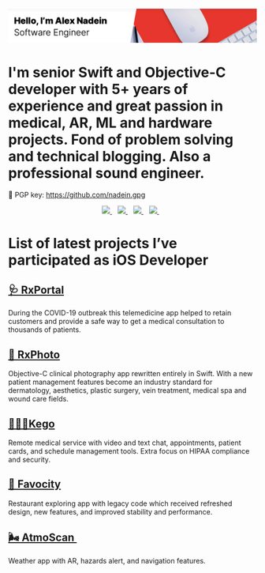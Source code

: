 [![Social banner for nadein](https://raw.githubusercontent.com/nadein/nadein/main/assets/header-banner.png)](https://nadein.github.io)

# I'm senior Swift and Objective-C developer with 5+ years of experience and great passion in medical, AR, ML and hardware projects. Fond of problem solving and technical blogging. Also a professional sound engineer.

🔐 PGP key: https://github.com/nadein.gpg

<p align='center'>
  
  <a href="https://www.linkedin.com/in/alex-nadein-2867b760/">
    <img src="https://img.shields.io/badge/linkedin-%230077B5.svg?&style=for-the-badge&logo=linkedin&logoColor=white" />
  </a>&nbsp;&nbsp;
  <a href="https://stackoverflow.com/users/4541173/nadein">
    <img src="https://img.shields.io/badge/Stack_Overflow-FE7A16?style=for-the-badge&logo=stack-overflow&logoColor=white" />
  </a>&nbsp;&nbsp;
  <a href="https://medium.com/@alexandernadein">
    <img src="https://img.shields.io/badge/Medium-12100E?style=for-the-badge&logo=medium&logoColor=white" />
  </a>&nbsp;&nbsp;
  <a href="https://twitter.com/swifty_alex">
    <img src="https://img.shields.io/badge/Twitter-1DA1F2?style=for-the-badge&logo=twitter&logoColor=white" />
  </a>&nbsp;&nbsp;
  
</p>

# List of latest projects I’ve participated as iOS Developer

## [🩺 RxPortal](https://rxphoto.com/telehealth/)
During the COVID-19 outbreak this telemedicine app helped to retain customers and provide a safe way to get a medical consultation to thousands of patients.

## [📸 RxPhoto](https://rxphoto.com)
Objective-C clinical photography app rewritten entirely in Swift. With a new patient management features become an industry standard for dermatology, aesthetics, plastic surgery, vein treatment, medical spa and wound care fields.

## [👩🏻‍⚕️Kego](https://riseapps.co/cases/kego/)
Remote medical service with video and text chat, appointments, patient cards, and schedule management tools. Extra focus on HIPAA compliance and security.

## [🧁 Favocity](https://riseapps.co/cases/favocity/)
Restaurant exploring app with legacy code which received refreshed design, new features, and improved stability and performance.

## [🌬️ AtmoScan ](https://riseapps.co/cases/atmoscan/)
Weather app with AR, hazards alert, and navigation features.

